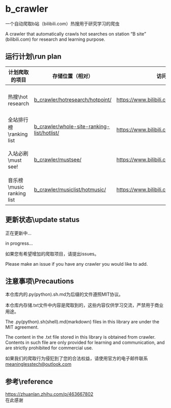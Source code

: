 # b_crawler
一个自动爬取b站（bilibili.com）热搜用于研究学习的爬虫  

A crawler that automatically crawls hot searches on station “B site” (bilibili.com) for research and learning purpose.

## 运行计划\run plan

|  计划爬取的项目   |  存储位置（相对） | 访问链接 | 更新模式 | 时间表（utc）|
|  -----  | --------- |--------- | ------- | ----  |
| 热搜\hot research  | [b_crawler/hotresearch/hotpoint/](https://github.com/zeturn/b_crawler/tree/main/hotresearch) | <https://www.bilibili.com> | 每小时更新\every hour | 0 * * * * |
| 全站排行榜\ranking list | [b_crawler/whole-site-ranking-list/hotlist/](https://github.com/zeturn/b_crawler/tree/main/whole-site-ranking-list) | <https://www.bilibili.com/v/popular/rank/all> | 每小时更新\every hour | 0 * * * * |
| 入站必刷\must see! | [b_crawler/mustsee/](https://github.com/zeturn/b_crawler/tree/main/mustsee) | <https://www.bilibili.com/v/popular/history> | 每月更新\every month | 11 5 26 * * |
| 音乐榜\music ranking list | [b_crawler/musiclist/hotmusic/](https://github.com/zeturn/b_crawler/tree/main/musiclist) | <https://www.bilibili.com/v/popular/music> | 每周更新\every month | 0 8 * * 0 |

## 更新状态\update status

正在更新中...  

in progress...

如果您有希望增加的爬取项目，请提出issues。

Please make an issue if you have any crawler you would like to add.


## 注意事项\Precautions

本仓库内的.py(python)\.sh\.md为后缀的文件遵照MIT协议。  

本仓库内存储.txt文件中内容是爬取到的，这些内容仅供学习交流，严禁用于商业用途。  

  
  
The .py(python)\.sh(shell)\.md(markdown) files in this library are under the MIT agreement.  

The content in the .txt file stored in this library is obtained from crawler. Contents in such file are only provided for learning and communication, and are strictly prohibited for commercial use.

如果我们的爬取行为侵犯到了您的合法权益，请使用官方的电子邮件联系 meaninglesstech@outlook.com


## 参考\reference
https://zhuanlan.zhihu.com/p/463667802  
在此感谢
